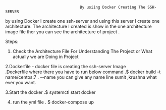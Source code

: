                                      By usiing Docker Creating The SSH-SERVER

by using Docker I create one ssh-server and using this server I create one architecture. The architecture I created is show in the one architecture image file ther you can see the architecture of project .

Steps:

1. Check the Architecture File For Understanding The Project or What actually we are Doing in Project

2.Dockerfile - docker file is creating the ssh-server Image                                                                          
    .Dockerfile where there you have to run below command
    .$ docker build -t name/centos:7 .  --name you can give any name line sumit ,krushna what ever you want.
   
3.Start the docker 
    .$ systemctl start docker

4. run the yml file 
    . $ docker-compose up 
